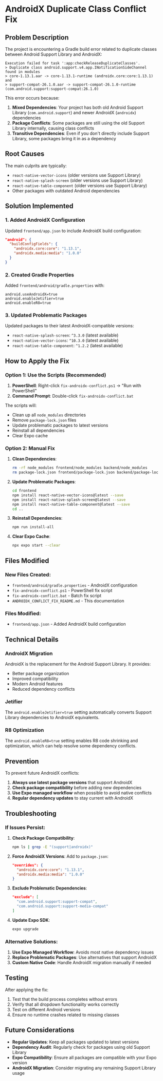 # AndroidX Duplicate Class Conflict Fix

## Problem Description

The project is encountering a Gradle build error related to duplicate classes between Android Support Library and AndroidX:

```
Execution failed for task ':app:checkReleaseDuplicateClasses'.
> Duplicate class android.support.v4.app.INotificationSideChannel found in modules 
> core-1.13.1.aar -> core-1.13.1-runtime (androidx.core:core:1.13.1) and 
> support-compat-26.1.0.aar -> support-compat-26.1.0-runtime (com.android.support:support-compat:26.1.0)
```

This error occurs because:
1. **Mixed Dependencies**: Your project has both old Android Support Library (`com.android.support`) and newer AndroidX (`androidx`) dependencies
2. **Package Conflicts**: Some packages are still using the old Support Library internally, causing class conflicts
3. **Transitive Dependencies**: Even if you don't directly include Support Library, some packages bring it in as a dependency

## Root Causes

The main culprits are typically:
- `react-native-vector-icons` (older versions use Support Library)
- `react-native-splash-screen` (older versions use Support Library)
- `react-native-table-component` (older versions use Support Library)
- Other packages with outdated Android dependencies

## Solution Implemented

### 1. Added AndroidX Configuration

Updated `frontend/app.json` to include AndroidX build configuration:
```json
"android": {
  "buildConfigFields": {
    "androidx.core:core": "1.13.1",
    "androidx.media:media": "1.0.0"
  }
}
```

### 2. Created Gradle Properties

Added `frontend/android/gradle.properties` with:
```properties
android.useAndroidX=true
android.enableJetifier=true
android.enableR8=true
```

### 3. Updated Problematic Packages

Updated packages to their latest AndroidX-compatible versions:
- `react-native-splash-screen`: `^3.3.0` (latest available)
- `react-native-vector-icons`: `^10.3.0` (latest available)
- `react-native-table-component`: `^1.2.2` (latest available)

## How to Apply the Fix

### Option 1: Use the Scripts (Recommended)

1. **PowerShell**: Right-click `fix-androidx-conflict.ps1` → "Run with PowerShell"
2. **Command Prompt**: Double-click `fix-androidx-conflict.bat`

The scripts will:
- Clean up all `node_modules` directories
- Remove `package-lock.json` files
- Update problematic packages to latest versions
- Reinstall all dependencies
- Clear Expo cache

### Option 2: Manual Fix

1. **Clean Dependencies**:
   ```bash
   rm -rf node_modules frontend/node_modules backend/node_modules
   rm package-lock.json frontend/package-lock.json backend/package-lock.json
   ```

2. **Update Problematic Packages**:
   ```bash
   cd frontend
   npm install react-native-vector-icons@latest --save
   npm install react-native-splash-screen@latest --save
   npm install react-native-table-component@latest --save
   cd ..
   ```

3. **Reinstall Dependencies**:
   ```bash
   npm run install-all
   ```

4. **Clear Expo Cache**:
   ```bash
   npx expo start --clear
   ```

## Files Modified

### New Files Created:
- `frontend/android/gradle.properties` - AndroidX configuration
- `fix-androidx-conflict.ps1` - PowerShell fix script
- `fix-androidx-conflict.bat` - Batch fix script
- `ANDROIDX_CONFLICT_FIX_README.md` - This documentation

### Files Modified:
- `frontend/app.json` - Added AndroidX build configuration

## Technical Details

### AndroidX Migration
AndroidX is the replacement for the Android Support Library. It provides:
- Better package organization
- Improved compatibility
- Modern Android features
- Reduced dependency conflicts

### Jetifier
The `android.enableJetifier=true` setting automatically converts Support Library dependencies to AndroidX equivalents.

### R8 Optimization
The `android.enableR8=true` setting enables R8 code shrinking and optimization, which can help resolve some dependency conflicts.

## Prevention

To prevent future AndroidX conflicts:

1. **Always use latest package versions** that support AndroidX
2. **Check package compatibility** before adding new dependencies
3. **Use Expo managed workflow** when possible to avoid native conflicts
4. **Regular dependency updates** to stay current with AndroidX

## Troubleshooting

### If Issues Persist:

1. **Check Package Compatibility**:
   ```bash
   npm ls | grep -E "(support|androidx)"
   ```

2. **Force AndroidX Versions**:
   Add to `package.json`:
   ```json
   "overrides": {
     "androidx.core:core": "1.13.1",
     "androidx.media:media": "1.0.0"
   }
   ```

3. **Exclude Problematic Dependencies**:
   ```json
   "exclude": [
     "com.android.support:support-compat",
     "com.android.support:support-media-compat"
   ]
   ```

4. **Update Expo SDK**:
   ```bash
   expo upgrade
   ```

### Alternative Solutions:

1. **Use Expo Managed Workflow**: Avoids most native dependency issues
2. **Replace Problematic Packages**: Use alternatives that support AndroidX
3. **Custom Native Code**: Handle AndroidX migration manually if needed

## Testing

After applying the fix:
1. Test that the build process completes without errors
2. Verify that all dropdown functionality works correctly
3. Test on different Android versions
4. Ensure no runtime crashes related to missing classes

## Future Considerations

- **Regular Updates**: Keep all packages updated to latest versions
- **Dependency Audit**: Regularly check for packages using old Support Library
- **Expo Compatibility**: Ensure all packages are compatible with your Expo version
- **AndroidX Migration**: Consider migrating any remaining Support Library usage
